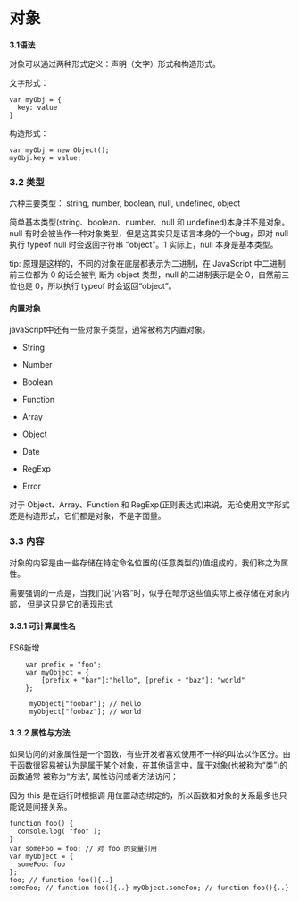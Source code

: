 # 对象


**3.1语法**

对象可以通过两种形式定义：声明（文字）形式和构造形式。

文字形式：

```
var myObj = {
  key: value
}
```

构造形式：

```
var myObj = new Object();
myObj.key = value;
```

### 3.2 类型

六种主要类型：
string,  number, boolean, null, undefined, object


简单基本类型(string、boolean、number、null 和 undefined)本身并不是对象。 null 有时会被当作一种对象类型，但是这其实只是语言本身的一个bug，即对 null 执行 typeof null 时会返回字符串 "object"。1 实际上，null 本身是基本类型。

tip:
原理是这样的，不同的对象在底层都表示为二进制，在 JavaScript 中二进制前三位都为 0 的话会被判 断为 object 类型，null 的二进制表示是全 0，自然前三位也是 0，所以执行 typeof 时会返回“object”。

#### 内置对象

javaScript中还有一些对象子类型，通常被称为内置对象。

* String
* Number
* Boolean
* Function
* Array
* Object

* Date
* RegExp
* Error


对于 Object、Array、Function 和 RegExp(正则表达式)来说，无论使用文字形式还是构造形式，它们都是对象，不是字面量。

### 3.3 内容

对象的内容是由一些存储在特定命名位置的(任意类型的)值组成的，我们称之为属性。

需要强调的一点是，当我们说“内容”时，似乎在暗示这些值实际上被存储在对象内部， 但是这只是它的表现形式


#### 3.3.1 可计算属性名

ES6新增

```
    var prefix = "foo";
    var myObject = {
        [prefix + "bar"]:"hello", [prefix + "baz"]: "world"
    };
    
     myObject["foobar"]; // hello
     myObject["foobaz"]; // world

```

#### 3.3.2 属性与方法

如果访问的对象属性是一个函数，有些开发者喜欢使用不一样的叫法以作区分。由于函数很容易被认为是属于某个对象，在其他语言中，属于对象(也被称为“类”)的函数通常 被称为“方法”,  属性访问或者方法访问；

因为 this 是在运行时根据调 用位置动态绑定的，所以函数和对象的关系最多也只能说是间接关系。

```
function foo() { 
  console.log( "foo" );
}
var someFoo = foo; // 对 foo 的变量引用
var myObject = { 
  someFoo: foo
};
foo; // function foo(){..}
someFoo; // function foo(){..} myObject.someFoo; // function foo(){..}
```

